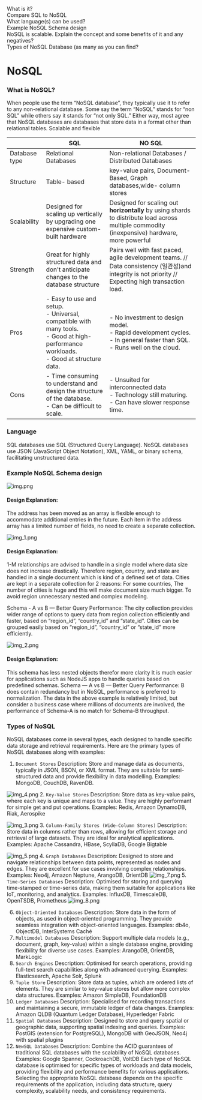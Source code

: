 What is it?  
Compare SQL to NoSQL  
What language(s) can be used?  
Example NoSQL Schema design  
NoSQL is scalable. Explain the concept and some benefits of it and any negatives?  
Types of NoSQL Database (as many as you can find?
# NoSQL
### **What is NoSQL?**

When people use the term “NoSQL database”, they typically use it to refer to any non-relational database. Some say the term “NoSQL” stands for “non SQL” while others say it stands for “not only SQL.” Either way, most agree that NoSQL databases are databases that store data in a format other than relational tables.
Scalable and flexible

|               | SQL                                                                                                                                              | NO SQL                                                                                                                                           |
| ------------- | ------------------------------------------------------------------------------------------------------------------------------------------------ | ------------------------------------------------------------------------------------------------------------------------------------------------ |
| Database type | Relational Databases                                                                                                                             | Non-relational Databases / Distributed Databases                                                                                                 |
| Structure     | Table- based                                                                                                                                     | key-value pairs,  Document-Based, Graph databases,wide- column stores                                                                            |
| Scalability   | Designed for scaling up vertically by upgrading one expensive custom-built hardware                                                              | Designed for scaling out **horizontally** by using shards to distribute load across multiple commodity (inexpensive) hardware, more powerful     |
| Strength      | Great for highly structured data and don't anticipate changes to the database structure                                                          | Pairs well with fast paced, agile development teams. // Data consistency  (일관성)and integrity is not priority // Expecting high transaction load. |
| Pros          | - Easy to use and setup.  <br>- Universal, compatible with many tools.  <br>- Good at high-performance workloads.  <br>- Good at structure data. | - No investment to design model.  <br>- Rapid development cycles.  <br>- In general faster than SQL.  <br>- Runs well on the cloud.              |
| Cons          | - Time consuming to understand and design the structure of the database.  <br>- Can be difficult to scale.                                       | - Unsuited for interconnected data  <br>- Technology still maturing.  <br>- Can have slower response time.                                       |

### **Language**
SQL databases use SQL (Structured Query Language). NoSQL databases use JSON (JavaScript Object Notation), XML, YAML, or binary schema, facilitating unstructured data.

### **Example NoSQL Schema design**
![img.png](img.png)

#### Design Explanation:
The address has been moved as an array is flexible enough to accommodate additional entries in the future.
Each item in the address array has a limited number of fields, no need to create a separate collection.

![img_1.png](img_1.png)

#### Design Explanation:
1-M relationships are advised to handle in a single model where data size does not increase drastically. Therefore region, country, and state are handled in a single document which is kind of a defined set of data.
Cities are kept in a separate collection for 2 reasons:
For some countries, The number of cities is huge and this will make document size much bigger.
To avoid region unnecessary nested and complex modeling.

Schema - A vs B — Better Query Performance:
The city collection provides wider range of options to query data from region collection efficiently and faster, based on “region_id”, “country_id” and “state_id”.
Cities can be grouped easily based on “region_id”, “country_id” or “state_id” more efficiently.

![img_2.png](img_2.png)
#### Design Explanation:
This schema has less nested objects therefor more clarity
It is much easier for applications such as NodeJS apps to handle queries based on predefined schemas.
Schema — A vs B — Better Query Performance:
B does contain redundancy but in NoSQL, performance is preferred to normalization.
The data in the above example is relatively limited, but consider a business case where millions of documents are involved, the performance of Schema-A is no match for Schema-B throughput.

### Types of NoSQL
NoSQL databases come in several types, each designed to handle specific data storage and retrieval requirements. Here are the primary types of NoSQL databases along with examples:

1. ```Document Stores```
Description: Store and manage data as documents, typically in JSON, BSON, or XML format. They are suitable for semi-structured data and provide flexibility in data modelling.
Examples: MongoDB, CouchDB, RavenDB.

![img_4.png](img_4.png)
2. ```Key-Value Stores```
Description: Store data as key-value pairs, where each key is unique and maps to a value. They are highly performant for simple get and put operations.
Examples: Redis, Amazon DynamoDB, Riak, Aerospike

![img_3.png](img_3.png)
3. ```Column-Family Stores (Wide-Column Stores)```
Description: Store data in columns rather than rows, allowing for efficient storage and retrieval of large datasets. They are ideal for analytical applications.
Examples: Apache Cassandra, HBase, ScyllaDB, Google Bigtable

 ![img_5.png](img_5.png)
4. ```Graph Databases```
Description: Designed to store and navigate relationships between data points, represented as nodes and edges. They are excellent for use cases involving complex relationships.
Examples: Neo4j, Amazon Neptune, ArangoDB, OrientDB
![img_7.png](img_7.png)
5. ```Time-Series Databases```
Description: Optimised for storing and querying time-stamped or time-series data, making them suitable for applications like IoT, monitoring, and analytics.
Examples: InfluxDB, TimescaleDB, OpenTSDB, Prometheus
![img_8.png](img_8.png)

6. ```Object-Oriented Databases```
Description: Store data in the form of objects, as used in object-oriented programming. They provide seamless integration with object-oriented languages.
Examples: db4o, ObjectDB, InterSystems Caché
7. ```Multimodel Databases```
Description: Support multiple data models (e.g., document, graph, key-value) within a single database engine, providing flexibility for diverse use cases.
Examples: ArangoDB, OrientDB, MarkLogic
8. ```Search Engines```
Description: Optimised for search operations, providing full-text search capabilities along with advanced querying.
Examples: Elasticsearch, Apache Solr, Splunk
9. ```Tuple Store```
Description: Store data as tuples, which are ordered lists of elements. They are similar to key-value stores but allow more complex data structures.
Examples: Amazon SimpleDB, FoundationDB
10. ```Ledger Databases```
Description: Specialised for recording transactions and maintaining a secure, immutable ledger of data changes.
Examples: Amazon QLDB (Quantum Ledger Database), Hyperledger Fabric
11. ```Spatial Databases```
Description: Designed to store and query spatial or geographic data, supporting spatial indexing and queries.
Examples: PostGIS (extension for PostgreSQL), MongoDB with GeoJSON, Neo4j with spatial plugins
12. ```NewSQL Databases```
Description: Combine the ACID guarantees of traditional SQL databases with the scalability of NoSQL databases.
Examples: Google Spanner, CockroachDB, VoltDB
Each type of NoSQL database is optimised for specific types of workloads and data models, providing flexibility and performance benefits for various applications. Selecting the appropriate NoSQL database depends on the specific requirements of the application, including data structure, query complexity, scalability needs, and consistency requirements.
